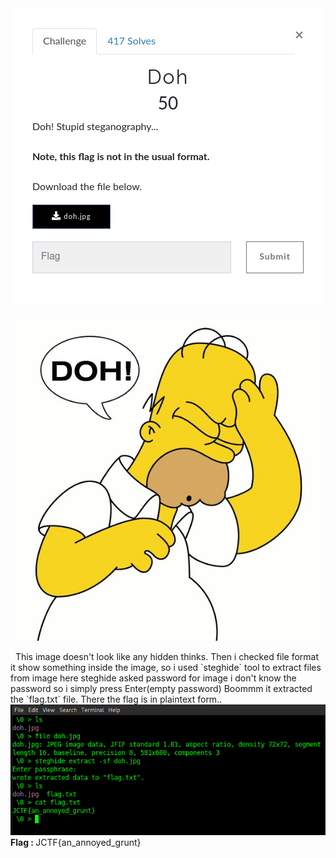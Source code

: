 <div align="center">
<img src="Doh_0.png" alt="udmnxpdu"/>
</div>
<br />
<img src="doh.jpg" alt="udmnxpdu"/> <br />
<p>&nbsp;&nbsp;This image doesn't look like any hidden thinks. Then i checked file format it show something inside the image, so i used `steghide` tool to extract files from image here steghide asked password for image i don't know the password so i simply press Enter(empty password) Boommm it extracted the `flag.txt` file. There the flag is in plaintext form..
<img src="Doh_1.png" alt="udmnxpdu"/> <br />
<b>Flag : </b>JCTF{an_annoyed_grunt}
